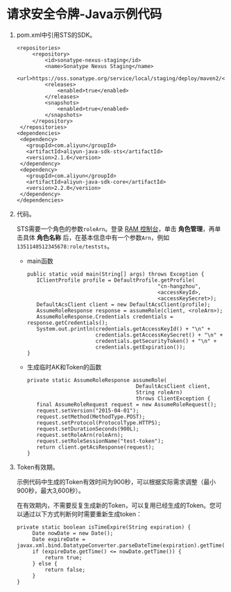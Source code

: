 # 请求安全令牌-Java示例代码

1.  pom.xml中引用STS的SDK。

    ```
    <repositories>
         <repository>
             <id>sonatype-nexus-staging</id>
             <name>Sonatype Nexus Staging</name>
             <url>https://oss.sonatype.org/service/local/staging/deploy/maven2/</url>
             <releases>
                 <enabled>true</enabled>
             </releases>
             <snapshots>
                 <enabled>true</enabled>
             </snapshots>
         </repository>
     </repositories>
    <dependencies>
     <dependency>
       <groupId>com.aliyun</groupId>
       <artifactId>aliyun-java-sdk-sts</artifactId>
       <version>2.1.6</version>
     </dependency>
     <dependency>
       <groupId>com.aliyun</groupId>
       <artifactId>aliyun-java-sdk-core</artifactId>
       <version>2.2.0</version>
     </dependency>
    </dependencies>
    ```

2.  代码。

    STS需要一个角色的参数`roleArn`。登录 [RAM 控制台](https://ram.console.aliyun.com/#/overview)，单击 **角色管理**，再单击具体 **角色名称** 后，在基本信息中有一个参数`Arn`，例如`1351140512345678:role/teststs`。

    -   main函数

        ```
        public static void main(String[] args) throws Exception {
           IClientProfile profile = DefaultProfile.getProfile(
                                                  "cn-hangzhou",
                                                  <accessKeyId>,
                                                  <accessKeySecret>);
           DefaultAcsClient client = new DefaultAcsClient(profile);
           AssumeRoleResponse response = assumeRole(client, <roleArn>);
           AssumeRoleResponse.Credentials credentials = response.getCredentials();
           System.out.println(credentials.getAccessKeyId() + "\n" +
                              credentials.getAccessKeySecret() + "\n" +
                              credentials.getSecurityToken() + "\n" +
                              credentials.getExpiration());
        }
        ```

    -   生成临时AK和Token的函数

        ```
        private static AssumeRoleResponse assumeRole(
                                           DefaultAcsClient client,
                                           String roleArn)
                                           throws ClientException {
           final AssumeRoleRequest request = new AssumeRoleRequest();
           request.setVersion("2015-04-01");
           request.setMethod(MethodType.POST);
           request.setProtocol(ProtocolType.HTTPS);
           request.setDurationSeconds(900L);
           request.setRoleArn(roleArn);
           request.setRoleSessionName("test-token");
           return client.getAcsResponse(request);
        }
        ```

3.  Token有效期。

    示例代码中生成的Token有效时间为900秒，可以根据实际需求调整（最小900秒，最大3,600秒）。

    在有效期内，不需要反复生成新的Token，可以复用已经生成的Token。您可以通过以下方式判断何时需要重新生成token：

    ```
    private static boolean isTimeExpire(String expiration) {
         Date nowDate = new Date();
         Date expireDate = javax.xml.bind.DatatypeConverter.parseDateTime(expiration).getTime();
         if (expireDate.getTime() <= nowDate.getTime()) {
             return true;
         } else {
             return false;
         }
    }
    ```


